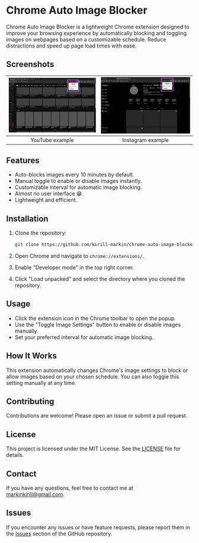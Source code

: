 # Chrome Auto Image Blocker

Chrome Auto Image Blocker is a lightweight Chrome extension designed to improve your browsing experience by automatically blocking and toggling images on webpages based on a customizable schedule. Reduce distractions and speed up page load times with ease.

## Screenshots

| ![YouTube example](screenshots/screenshot-1-youtube.jpg) | ![Instagram example](screenshots/screenshot-2-instagram.jpg) |
|:---------------------------------------------:|:---------------------------------------------:|
| YouTube example                                  | Instagram example                                  |

## Features

- Auto-blocks images every 10 minutes by default.
- Manual toggle to enable or disable images instantly.
- Customizable interval for automatic image blocking.
- Almost no user interface 😁.
- Lightweight and efficient.

## Installation

1. Clone the repository:

   ```sh
   git clone https://github.com/kirill-markin/chrome-auto-image-blocker
   ```

2. Open Chrome and navigate to `chrome://extensions/`.

3. Enable "Developer mode" in the top right corner.

4. Click "Load unpacked" and select the directory where you cloned the repository.

## Usage

- Click the extension icon in the Chrome toolbar to open the popup.
- Use the "Toggle Image Settings" button to enable or disable images manually.
- Set your preferred interval for automatic image blocking.

## How It Works

This extension automatically changes Chrome's image settings to block or allow images based on your chosen schedule. You can also toggle this setting manually at any time.

## Contributing

Contributions are welcome! Please open an issue or submit a pull request.

## License

This project is licensed under the MIT License. See the [LICENSE](LICENSE) file for details.

## Contact

If you have any questions, feel free to contact me at [markinkirill@gmail.com](mailto:markinkirill@gmail.com).

## Issues

If you encounter any issues or have feature requests, please report them in the [Issues](https://github.com/kirill-markin/chrome-auto-image-blocker/issues) section of the GitHub repository.
